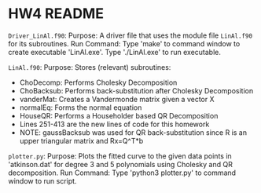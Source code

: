 
# HW4 README
`Driver_LinAl.f90`:
Purpose: A driver file that uses the module file `LinAl.f90` for its subroutines.
Run Command: Type 'make' to command window to create executable 'LinAl.exe'. Type './LinAl.exe' to run executable.

`LinAl.f90`:
Purpose: Stores (relevant) subroutines:
- ChoDecomp: Performs Cholesky Decomposition
- ChoBacksub: Performs back-substitution after Cholesky Decomposition
- vanderMat: Creates a Vandermonde matrix given a vector X
- normalEq: Forms the normal equation
- HouseQR: Performs a Householder based QR Decomposition
- Lines 251-413 are the new lines of code for this homework
- NOTE: gaussBacksub was used for QR back-substitution since R is an upper triangular matrix and Rx=Q^T*b

`plotter.py`:
Purpose: Plots the fitted curve to the given data points in 'atkinson.dat' for degree 3 and 5 polynomials using Cholesky and QR decomposition.
Run Command: Type 'python3 plotter.py' to command window to run script.

